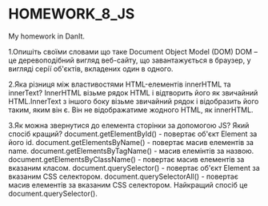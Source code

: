 # HOMEWORK_8_JS
My homework in DanIt.

1.Опишіть своїми словами що таке Document Object Model (DOM)
DOM – це деревоподібний вигляд веб-сайту, що завантажується в браузер, у вигляді серії об'єктів, вкладених один в одного.

2.Яка різниця між властивостями HTML-елементів innerHTML та innerText?
InnerHTML візьме рядок HTML і відтворить його як звичайний HTML.InnerText з іншого боку візьме звичайний рядок і відобразить його таким, яким він є. Він не відображатиме жодного HTML, як innerHTML. 

3.Як можна звернутися до елемента сторінки за допомогою JS? Який спосіб кращий?
document.getElementById() - повертає об'єкт Element за його id.
document.getElementsByName() - повертає масив елементів за name.
document.getElementsByTagName() - масив елемінтів за назвою.
document.getElementsByClassName() - повертає масив елементів за вказаним класом.
document.querySelector() - повертає об'єкт Element за вказаним CSS селектором.
document.querySelectorAll() - повертає масив елементів за вказаним CSS селектором.
Найкращий спосіб це document.querySelector().